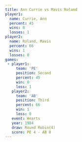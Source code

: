 ```yaml
---
title: Ann Currie vs Mavis Roland
player1:             
  name: Currie, Ann  
  percent: 45        
  wins: 0            
  losses: 1          
player2:             
  name: Roland, Mavis
  percent: 66        
  wins: 1            
  losses: 0          
games:
 - player1:          
     team: 'PE'      
     position: Second
     percent: 45     
     win: 0          
     loss: 1         
   player2:         
     team: 'AB'     
     position: Third
     percent: 66    
     win: 1         
     loss: 0        
   event: Hearts       
   year: 1984          
   draw: Round Robin(4)
   score: PE 4 - AB 8  
---
```

